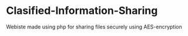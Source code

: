 # Clasified-Information-Sharing
Webiste made using php for sharing files securely using AES-encryption
